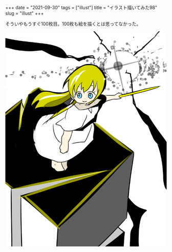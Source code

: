 +++
date = "2021-09-30"
tags = ["illust"]
title = "イラスト描いてみた98"
slug = "illust"
+++

そういやもうすぐ100枚目。100枚も絵を描くとは思ってなかった。

![](/img/yui_98.png)

